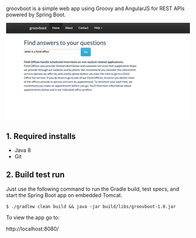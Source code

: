 groovboot is a simple web app using Groovy and AngularJS for REST APIs powered by Spring Boot.

![groovboot](./groovboot.png)

## 1. Required installs

* Java 8
* Git

## 2. Build test run

Just use the following command to run the Gradle build, test specs, and start the Spring Boot app on embedded Tomcat.

    $ ./gradlew clean build && java -jar build/libs/groovboot-1.0.jar

To view the app go to: 

http://localhost:8080/
